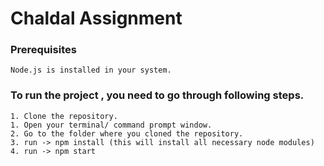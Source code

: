 # Chaldal Assignment


### Prerequisites

```
Node.js is installed in your system.
```

### To run the project , you need to go through following steps. 

```
1. Clone the repository.
1. Open your terminal/ command prompt window.
2. Go to the folder where you cloned the repository.
3. run -> npm install (this will install all necessary node modules)
4. run -> npm start
```




